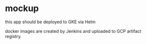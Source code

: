 # mockup
this app should be deployed to GKE via Helm

docker images are created by Jenkins and uploaded to GCP artifact registry.
